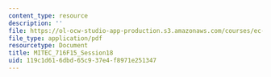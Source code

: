 ```yaml
---
content_type: resource
description: ''
file: https://ol-ocw-studio-app-production.s3.amazonaws.com/courses/ec-716-d-lab-waste-fall-2015/119c1d616dbd65c937e4f8971e251347_MITEC_716F15_Session18.pdf
file_type: application/pdf
resourcetype: Document
title: MITEC_716F15_Session18
uid: 119c1d61-6dbd-65c9-37e4-f8971e251347
---
```

